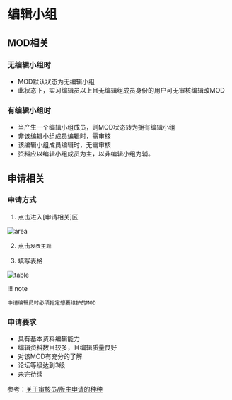 # 编辑小组

## MOD相关

### 无编辑小组时

- MOD默认状态为无编辑小组
- 此状态下，实习编辑员以上且无编辑组成员身份的用户可无审核编辑改MOD

### 有编辑小组时

- 当产生一个编辑小组成员，则MOD状态转为拥有编辑小组
- 非该编辑小组成员编辑时，需审核
- 该编辑小组成员编辑时，无需审核
- 资料应以编辑小组成员为主，以非编辑小组为辅。

## 申请相关

### 申请方式
1. 点击进入[申请相关]区

![area](https://cloud.githubusercontent.com/assets/13271372/16149746/62559404-34c5-11e6-9dbd-3983cf491c7d.png)

2. 点击`发表主题`

3. 填写表格

![table](https://cloud.githubusercontent.com/assets/13271372/16149894/528095fa-34c6-11e6-998d-f4f43b596a1f.png)


!!! note

    申请编辑员时必须指定想要维护的MOD

### 申请要求

- 具有基本资料编辑能力
- 编辑资料数目较多，且编辑质量良好
- 对该MOD有充分的了解
- 论坛等级达到3级
- 未完待续


参考：[关于审核员/版主申请的种种](http://bbs.mcmod.cn/forum.php?mod=viewthread&tid=140#lastpost)
